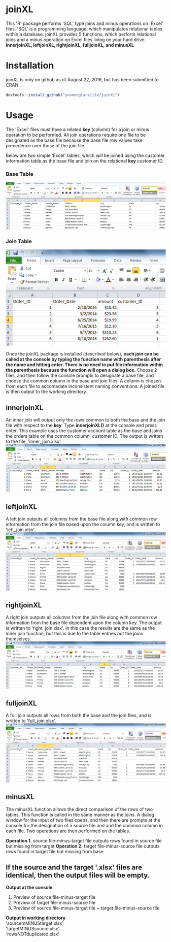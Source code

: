 
<!-- README.md is generated from README.Rmd. Please edit that file -->
joinXL
======

This 'R' package performs 'SQL' type joins and minus operations on 'Excel' files. 'SQL' is a programming language, which manipulates relational tables within a database. joinXL provides 5 functions, which perform relational joins and a minus operation on Excel files living on your hard drive.
**innerjoinXL, leftjoinXL, rightjoinXL, fulljoinXL, and minusXL**

Installation
============

joinXL is only on github as of August 22, 2016, but has been submitted to CRAN.

``` r
devtools::install_github("yvonneglanville/joinXL")
```

Usage
=====

The 'Excel' files must have a related **key** (column) for a join or minus operation to be performed. All join operations require one file to be designated as the base file because the base file row values take precedence over those of the join file.

Below are two simple 'Excel' tables, which will be joined using the customer information table as the base file and join on the relational **key** customer ID.

### Base Table

![Alt text](/vignettes/customeraccounts.png)

### Join Table

![Alt text](/vignettes/orders.png)

Once the joinXL package is installed (described below), **each join can be called at the console by typing the function name with parenthesis after the name and hitting enter. There is no need to put file information within the parenthesis because the function will open a dialog box.** Choose 2 files, and then follow the console prompts to designate a base file, and choose the common column in the base and join files. A column is chosen from each file to accomadate inconsistent naming conventions. A joined file is then output to the working directory.

innerjoinXL
-----------

An inner join will output only the rows common to both the base and the join file with respect to the **key**. Type **innerjoinXL()** at the console and press enter. This example uses the customer account table as the base and joins the orders table on the common column, customer ID. The output is written to the file, 'inner_join.xlsx'. ![Alt text](/vignettes/innerjoin.png)

leftjoinXL
----------

A left join outputs all columns from the base file along with common row information from the join file based upon the column key, and is written to 'left_join.xlsx'. ![Alt text](/vignettes/leftjoin.png)

rightjoinXL
-----------

A right join outputs all columns from the join file along with common row information from the base file dependent upon the column key. The output is written to 'right_join.xlsx'. In this case the results are the same as the inner join function, but this is due to the table entries not the joins themselves. ![Alt text](/vignettes/rightjoin.png)

fulljoinXL
----------

A full join outputs all rows from both the base and the join files, and is written to 'full_join.xlsx'. ![Alt text](/vignettes/fulljoin.png)

minusXL
-------

The minusXL function allows the direct comparison of the rows of two tables. This function is called in the same manner as the joins. A dialog window for the input of two files opens, and then there are prompts at the console for the designation of a source file and and the common column in each file. Two operations are then performed on the tables.

**Operation 1.** source file-minus-target file outputs rows found in source file but missing from target
**Operation 2.** target file-minus-source file outputs rows found in target file but missing from base

If the source and the target '.xlsx' files are identical, then the output files will be empty.
--------------------------------------------------------------------------------------------

**Output at the console**   
1. Preview of source file-minus-target file     
2. Preview of target file-minus-source file    
3. Preview of source file-minus-target file + target file-minus-source file    

**Output in working directory**    
'sourcemMINUStarget.xlsx'    
'targetMINUSsource.xlsx'    
'rowsNOTduplicated.xlsx'    
